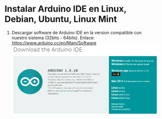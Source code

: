 # Instalar Arduino IDE en Linux, Debian, Ubuntu, Linux Mint

1. Descargar software de Arduino IDE en la version compatible con nuestro sistema (32bits - 64bits).
Enlace: https://www.arduino.cc/en/Main/Software
![IDE descarga](https://github.com/UzielMaker/Arduino-IDE-en-Linux/blob/master/Imagenes/01.PNG)
